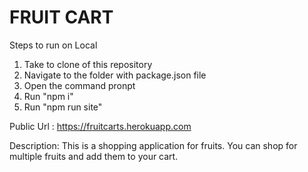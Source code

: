 # FRUIT CART

Steps to run on Local
1) Take to clone of this repository
2) Navigate to the folder with package.json file
3) Open the command pronpt
4) Run "npm i"
5) Run "npm run site"

Public Url :
https://fruitcarts.herokuapp.com



Description:
This is a shopping application for fruits.
You can shop for multiple fruits and add them to your cart.



